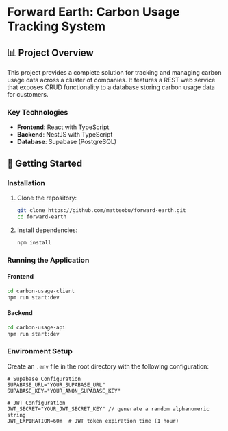 # Forward Earth: Carbon Usage Tracking System

## 📊 Project Overview

This project provides a complete solution for tracking and managing carbon usage data across a cluster of companies. It features a REST web service that exposes CRUD functionality to a database storing carbon usage data for customers.

### Key Technologies

- **Frontend**: React with TypeScript
- **Backend**: NestJS with TypeScript
- **Database**: Supabase (PostgreSQL)

## 🚀 Getting Started

### Installation

1. Clone the repository:

   ```bash
   git clone https://github.com/matteobu/forward-earth.git
   cd forward-earth
   ```

2. Install dependencies:
   ```bash
   npm install
   ```

### Running the Application

#### Frontend

```bash
cd carbon-usage-client
npm run start:dev
```

#### Backend

```bash
cd carbon-usage-api
npm run start:dev
```

### Environment Setup

Create an `.env` file in the root directory with the following configuration:

```
# Supabase Configuration
SUPABASE_URL="YOUR_SUPABASE_URL"
SUPABASE_KEY="YOUR_ANON_SUPABASE_KEY"

# JWT Configuration
JWT_SECRET="YOUR_JWT_SECRET_KEY" // generate a random alphanumeric string
JWT_EXPIRATION=60m  # JWT token expiration time (1 hour)

```
